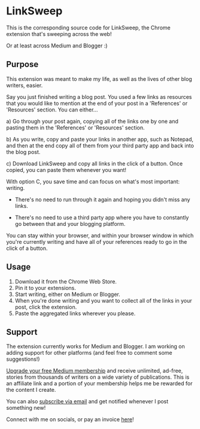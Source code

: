 # LinkSweep

This is the corresponding source code for LinkSweep, the Chrome extension that's sweeping across the web! 

Or at least across Medium and Blogger :)

## Purpose

This extension was meant to make my life, as well as the lives of other blog writers, easier. 

Say you just finished writing a blog post. You used a few links as resources that you would like to mention at the end of your post in a 'References' or 'Resources' section. You can either...

a) Go through your post again, copying all of the links one by one and pasting them in the 'References' or 'Resources' section.

b) As you write, copy and paste your links in another app, such as Notepad, and then at the end copy all of them from your third party app and back into the blog post.

c) Download LinkSweep and copy all links in the click of a button. Once copied, you can paste them whenever you want!

With option C, you save time and can focus on what's most important: writing. 

- There's no need to run through it again and hoping you didn't miss any links.

- There's no need to use a third party app where you have to constantly go between that and your blogging platform.

You can stay within your browser, and within your browser window in which you're currently writing and have all of your references ready to go in the click of a button.

## Usage

1. Download it from the Chrome Web Store.
2. Pin it to your extensions.
3. Start writing, either on Medium or Blogger.
4. When you're done writing and you want to collect all of the links in your post, click the extension. 
5. Paste the aggregated links wherever you please.

## Support

The extension currently works for Medium and Blogger. I am working on adding support for other platforms (and feel free to comment some suggestions!)

[Upgrade your free Medium membership](https://matt-croak.medium.com/membership) and receive unlimited, ad-free, stories from thousands of writers on a wide variety of publications. This is an affiliate link and a portion of your membership helps me be rewarded for the content I create.

You can also [subscribe via email](https://matt-croak.medium.com/subscribe) and get notified whenever I post something new!

Connect with me on socials, or pay an invoice [here](https://linktr.ee/mattcroak)!

